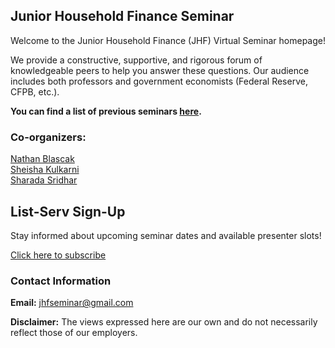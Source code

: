 ## Junior Household Finance Seminar

Welcome to the Junior Household Finance (JHF) Virtual Seminar homepage!  

We provide a constructive, supportive, and rigorous forum of knowledgeable peers to help you answer these questions. Our audience includes both professors and government economists (Federal Reserve, CFPB, etc.).  

**You can find a list of previous seminars <a href="/previous_seminars.html">here</a>.**  

### Co-organizers:  

[Nathan Blascak](https://nathanblascak.github.io/)  
[Sheisha Kulkarni](https://www.sheishakulkarni.com/)  
[Sharada Sridhar](https://www.sharadasridhar.com/)  

## List-Serv Sign-Up  

Stay informed about upcoming seminar dates and available presenter slots!  

[Click here to subscribe](signup.html)

### Contact Information  
**Email:** jhfseminar@gmail.com  

**Disclaimer:** The views expressed here are our own and do not necessarily reflect those of our employers.  
